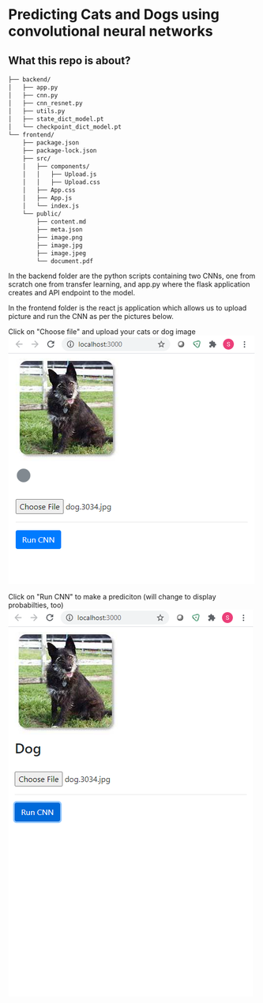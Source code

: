 # Predicting Cats and Dogs using convolutional neural networks

## What this repo is about?
```
├── backend/
│   ├── app.py
│   ├── cnn.py
│   ├── cnn_resnet.py
│   ├── utils.py
│   ├── state_dict_model.pt
│   └── checkpoint_dict_model.pt
└── frontend/
    ├── package.json
    ├── package-lock.json
    ├── src/
    │   ├── components/
    │   │   ├── Upload.js
    │   │   ├── Upload.css
    │   ├── App.css
    │   ├── App.js
    │   └── index.js
    └── public/
        ├── content.md
        ├── meta.json
        ├── image.png
        ├── image.jpg
        ├── image.jpeg
        └── document.pdf
```

In the backend folder are the python scripts containing two CNNs, one from scratch one from transfer learning, and app.py where the flask application creates and API endpoint to the model.

In the frontend folder is the react js application which allows us to upload picture and run the CNN as per the pictures below.

Click on "Choose file" and upload your cats or dog image
<img src = "/docs/FrontEndtool.png">

Click on "Run CNN" to make a prediciton (will change to display probabilties, too)
<img src = "/docs/FrontEndtool2.png">
